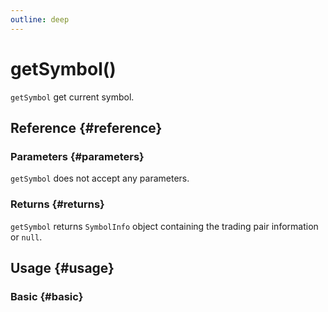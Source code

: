```yaml
---
outline: deep
---
```


# getSymbol()
`getSymbol` get current symbol.

## Reference {#reference}
<!--@include: @/@views/api/references/instance/getSymbol.md-->

### Parameters {#parameters}
`getSymbol` does not accept any parameters.

### Returns {#returns}
`getSymbol` returns `SymbolInfo` object containing the trading pair information or `null`.


## Usage {#usage}
<script setup>
import GetSymbol from '../../../@views/api/samples/getSymbol/index.vue'
</script>

### Basic {#basic}
<GetSymbol/>